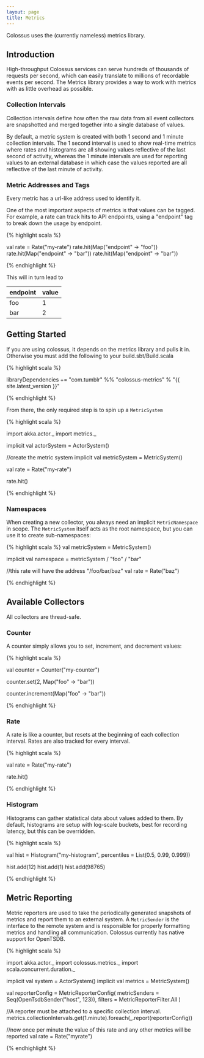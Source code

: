 ```yaml
---
layout: page
title: Metrics
---
```


Colossus uses the (currently nameless) metrics library.

## Introduction

High-throughput Colossus services can serve hundreds of thousands of requests
per second, which can easily translate to millions of recordable events per
second.  The Metrics library provides a way to work with metrics with as little
overhead as possible.

### Collection Intervals

Collection intervals define how often the raw data from all event collectors
are snapshotted and merged together into a single database of values.

By default, a metric system is created with both 1 second and 1 minute
collection intervals.  The 1 second interval is used to show
real-time metrics where rates and histograms are all showing values reflective
of the last second of activity, whereas the 1 minute intervals are used for
reporting values to an external database in which case the values reported are
all reflective of the last minute of activity.

### Metric Addresses and Tags

Every metric has a url-like address used to identify it.  

One of the most important aspects of metrics is that values can be tagged.  For
example, a rate can track hits to API endpoints, using a "endpoint" tag to break
down the usage by endpoint.

{% highlight scala %}

val rate = Rate("my-rate")
rate.hit(Map("endpoint" -> "foo"))
rate.hit(Map("endpoint" -> "bar"))
rate.hit(Map("endpoint" -> "bar"))

{% endhighlight %}

This will in turn lead to

| endpoint | value |
|----------|-------|
| foo      | 1     |
| bar      | 2     |


## Getting Started

If you are using colossus, it depends on the metrics library and pulls it in.
Otherwise you must add the following to your build.sbt/Build.scala

{% highlight scala %}

libraryDependencies += "com.tumblr" %% "colossus-metrics" % "{{ site.latest_version }}"

{% endhighlight %}

From there, the only required step is to spin up a `MetricSystem`

{% highlight scala %}

import akka.actor._
import metrics._

implicit val actorSystem = ActorSystem()

//create the metric system
implicit val metricSystem = MetricSystem()

val rate = Rate("my-rate")

rate.hit()

{% endhighlight %}

### Namespaces

When creating a new collector, you always need an implicit `MetricNamespace` in
scope.  The `MetricSystem` itself acts as the root namespace, but you can use it
to create sub-namespaces:

{% highlight scala %}
val metricSystem = MetricSystem()

implicit val namespace = metricSystem / "foo" / "bar"

//this rate will have the address "/foo/bar/baz"
val rate = Rate("baz")

{% endhighlight %}


## Available Collectors

All collectors are thread-safe.

### Counter

A counter simply allows you to set, increment, and decrement values:

{% highlight scala %}

val counter = Counter("my-counter")

counter.set(2, Map("foo" -> "bar"))

counter.increment(Map("foo" -> "bar"))

{% endhighlight %}


### Rate

A rate is like a counter, but resets at the beginning of each collection
interval.  Rates are also tracked for every interval.

{% highlight scala %}

val rate = Rate("my-rate")

rate.hit()

{% endhighlight %}



### Histogram

Histograms can gather statistical data about values added to them.  By default,
histograms are setup with log-scale buckets, best for recording latency, but
this can be overridden.


{% highlight scala %}

val hist = Histogram("my-histogram", percentiles = List(0.5, 0.99, 0.999))

hist.add(12)
hist.add(1)
hist.add(98765)

{% endhighlight %}


## Metric Reporting

Metric reporters are used to take the periodically generated snapshots of
metrics and report them to an external system.  A `MetricSender` is the
interface to the remote system and is responsible for properly formatting
metrics and handling all communication.  Colossus currently has native support
for OpenTSDB.

{% highlight scala %}

import akka.actor._
import colossus.metrics._
import scala.concurrent.duration._


implicit val system = ActorSystem()
implicit val metrics = MetricSystem()

val reporterConfig = MetricReporterConfig(
  metricSenders = Seq(OpenTsdbSender("host", 123)),
  filters = MetricReporterFilter.All
)

//A reporter must be attached to a specific collection interval.  
metrics.collectionIntervals.get(1.minute).foreach(_.report(reporterConfig))

//now once per minute the value of this rate and any other metrics will be reported
val rate = Rate("myrate")

{% endhighlight %}


